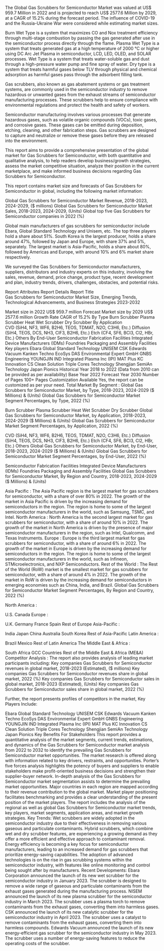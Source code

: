 The Global Gas Scrubbers for Semiconductor Market was valued at US$ 959.7 Million in 2022 and is projected to reach US$ 2577.6 Million by 2029, at a CAGR of 15.2% during the forecast period. The influence of COVID-19 and the Russia-Ukraine War were considered while estimating market sizes.

Burn Wet Type is a system that maximizes CO and Nox treatment efficiency through multi-stage combustion by passing the gas generated after use in the semiconductor process directly through the flame. Plasma Wet Type is a system that treats generated gas at a high temperature of 2000 °C or higher using DC Arc Jet Plasma in semiconductor, LCD, LED, OLED, and SOLAR processes. Wet Type is a system that treats water-soluble gas and dust through a high-pressure water pump and fine spray of water. Dry type is a system that treats harmful gases below TLV through physical and chemical adsorption as harmful gases pass through the adsorbent filling tank.

Gas scrubbers, also known as gas abatement systems or gas treatment systems, are commonly used in the semiconductor industry to remove hazardous or unwanted gases from the exhaust streams of semiconductor manufacturing processes. These scrubbers help to ensure compliance with environmental regulations and protect the health and safety of workers.

Semiconductor manufacturing involves various processes that generate hazardous gases, such as volatile organic compounds (VOCs), toxic gases, and corrosive gases. These gases can be emitted during deposition, etching, cleaning, and other fabrication steps. Gas scrubbers are designed to capture and neutralize or remove these gases before they are released into the environment.

This report aims to provide a comprehensive presentation of the global market for Gas Scrubbers for Semiconductor, with both quantitative and qualitative analysis, to help readers develop business/growth strategies, assess the market competitive situation, analyze their position in the current marketplace, and make informed business decisions regarding Gas Scrubbers for Semiconductor.



This report contains market size and forecasts of Gas Scrubbers for Semiconductor in global, including the following market information:

Global Gas Scrubbers for Semiconductor Market Revenue, 2018-2023, 2024-2029, ($ millions)
Global Gas Scrubbers for Semiconductor Market Sales, 2018-2023, 2024-2029, (Units)
Global top five Gas Scrubbers for Semiconductor companies in 2022 (%)

Global main manufacturers of gas scrubbers for semiconductor include Ebara, Global Standard Technology and Unisem, etc. The top three players hold a share about 51%. South Korea is the largest producer, holds a share around 47%, followed by Japan and Europe, with share 37% and 5%, separately. The largest market is Asia-Pacific, holds a share about 80%, followed by Americas and Europe, with around 10% and 6% market share respectively.

We surveyed the Gas Scrubbers for Semiconductor manufacturers, suppliers, distributors and industry experts on this industry, involving the sales, revenue, demand, price change, product type, recent development and plan, industry trends, drivers, challenges, obstacles, and potential risks.

Report Attributes	Report Details
Report Title	
Gas Scrubbers for Semiconductor Market Size, Emerging Trends, Technological Advancements, and Business Strategies 2023-2032

Market size in 2022	US$ 959.7 million
Forecast Market size by 2029	US$ 2577.6 million
Growth Rate	CAGR of 15.2%
By Type	
Burn Scrubber
Plasma Scrubber
Heat Wet Scrubber
Dry Scrubber
By Application	
CVD (SiH4, NF3, WF6, B2H6, TEOS, TDMAT, N2O, C3H6, Etc.)
Diffusion (SiH4, TEOS, DCS, NH3, ClF3, B2H6, Etc.)
Etch (CF4, SF6, BCl3, Cl2, HBr, Etc.)
Others
By End-User	
Semiconductor Fabrication Facilities
Integrated Device Manufacturers (IDMs)
Foundries
Packaging and Assembly Facilities
Key players	
Ebara
Global Standard Technology
UNISEM
CSK
Edwards Vacuum
Kanken Techno
EcoSys
DAS Environmental Expert GmbH
GNBS Engineering
YOUNGJIN IND
Integrated Plasma Inc (IPI)
MAT Plus
KC Innovation
CS Clean Solution
Triple Cores Technology
Shengjian
SemiAn Technology
Japan Pionics
Historical Year	2018 to 2022 (Data from 2010 can be provided as per availability)
Base Year	2022
Forecast Year	2030
Number of Pages	100+ Pages
Customization Available	Yes, the report can be customized as per your need.
Total Market By Segment :
Global Gas Scrubbers for Semiconductor Market, by Type, 2018-2023, 2024-2029 ($ Millions) & (Units)
Global Gas Scrubbers for Semiconductor Market Segment Percentages, by Type, 2022 (%)

Burn Scrubber
Plasma Scrubber
Heat Wet Scrubber
Dry Scrubber
Global Gas Scrubbers for Semiconductor Market, by Application, 2018-2023, 2024-2029 ($ Millions) & (Units)
Global Gas Scrubbers for Semiconductor Market Segment Percentages, by Application, 2022 (%)

CVD (SiH4, NF3, WF6, B2H6, TEOS, TDMAT, N2O, C3H6, Etc.)
Diffusion (SiH4, TEOS, DCS, NH3, ClF3, B2H6, Etc.)
Etch (CF4, SF6, BCl3, Cl2, HBr, Etc.)
Others
Global Gas Scrubbers for Semiconductor Market, by End-User, 2018-2023, 2024-2029 ($ Millions) & (Units)
Global Gas Scrubbers for Semiconductor Market Segment Percentages, by End-User, 2022 (%)

Semiconductor Fabrication Facilities
Integrated Device Manufacturers (IDMs)
Foundries
Packaging and Assembly Facilities
Global Gas Scrubbers for Semiconductor Market, By Region and Country, 2018-2023, 2024-2029 ($ Millions) & (Units)

Asia Pacific : The Asia Pacific region is the largest market for gas scrubbers for semiconductor, with a share of over 80% in 2022. The growth of the market in Asia Pacific is driven by the increasing demand for semiconductors in the region. The region is home to some of the largest semiconductor manufacturers in the world, such as Samsung, TSMC, and Intel.
North America : North America is the second largest market for gas scrubbers for semiconductor, with a share of around 10% in 2022. The growth of the market in North America is driven by the presence of major semiconductor manufacturers in the region, such as Intel, Qualcomm, and Texas Instruments.
Europe : Europe is the third largest market for gas scrubbers for semiconductor, with a share of around 6% in 2022. The growth of the market in Europe is driven by the increasing demand for semiconductors in the region. The region is home to some of the largest semiconductor manufacturers in the world, such as Infineon, STMicroelectronics, and NXP Semiconductors.
Rest of the World : The Rest of the World (RoW) market is the smallest market for gas scrubbers for semiconductor, with a share of around 4% in 2022. The growth of the market in RoW is driven by the increasing demand for semiconductors in emerging economies such as China, India, and Brazil.
Global Gas Scrubbers for Semiconductor Market Segment Percentages, By Region and Country, 2022 (%)

North America :

U.S.
Canada
Europe :

U.K.
Germany
France
Spain
Rest of Europe
Asia-Pacific :

India
Japan
China
Australia
South Korea
Rest of Asia-Pacific
Latin America :

Brazil
Mexico
Rest of Latin America
The Middle East & Africa :

South Africa
GCC Countries
Rest of the Middle East & Africa (ME&A)
Competitor Analysis :
The report also provides analysis of leading market participants including:
Key companies Gas Scrubbers for Semiconductor revenues in global market, 2018-2023 (Estimated), ($ millions)
Key companies Gas Scrubbers for Semiconductor revenues share in global market, 2022 (%)
Key companies Gas Scrubbers for Semiconductor sales in global market, 2018-2023 (Estimated), (Units)
Key companies Gas Scrubbers for Semiconductor sales share in global market, 2022 (%)

Further, the report presents profiles of competitors in the market, Key Players Include:

Ebara
Global Standard Technology
UNISEM
CSK
Edwards Vacuum
Kanken Techno
EcoSys
DAS Environmental Expert GmbH
GNBS Engineering
YOUNGJIN IND
Integrated Plasma Inc (IPI)
MAT Plus
KC Innovation
CS Clean Solution
Triple Cores Technology
Shengjian
SemiAn Technology
Japan Pionics
Key Benefits For Stakeholders
This report provides a quantitative analysis of the market segments, current trends, estimations, and dynamics of the Gas Scrubbers for Semiconductor market analysis from 2022 to 2032 to identify the prevailing Gas Scrubbers for Semiconductor market opportunities.
The market research is offered along with information related to key drivers, restraints, and opportunities.
Porter’s five forces analysis highlights the potency of buyers and suppliers to enable stakeholders make profit-oriented business decisions and strengthen their supplier-buyer network.
In-depth analysis of the Gas Scrubbers for Semiconductor market segmentation assists to determine the prevailing market opportunities.
Major countries in each region are mapped according to their revenue contribution to the global market.
Market player positioning facilitates benchmarking and provides a clear understanding of the present position of the market players.
The report includes the analysis of the regional as well as global Gas Scrubbers for Semiconductor market trends, key players, market segments, application areas, and market growth strategies.
Key Trends:
Wet scrubbers are widely adopted in the semiconductor industry due to their effectiveness in removing various gaseous and particulate contaminants.
Hybrid scrubbers, which combine wet and dry scrubber features, are experiencing a growing demand as they offer a more efficient and effective approach to contaminant removal.
Energy efficiency is becoming a key focus for semiconductor manufacturers, leading to an increased demand for gas scrubbers that prioritize energy-saving capabilities.
The adoption of advanced technologies is on the rise in gas scrubbing systems within the semiconductor industry, with features like online monitoring and control being sought after by manufacturers.
Recent Developments:
Ebara Corporation announced the launch of its new wet scrubber for the semiconductor industry in January 2023. The scrubber is designed to remove a wide range of gaseous and particulate contaminants from the exhaust gases generated during the manufacturing process.
NISEM announced the launch of its new plasma scrubber for the semiconductor industry in March 2023. The scrubber uses a plasma torch to remove contaminants from the exhaust gases, converting them into harmless gases.
CSK announced the launch of its new catalytic scrubber for the semiconductor industry in April 2023. The scrubber uses a catalyst to remove contaminants from the exhaust gases, converting them into harmless compounds.
Edwards Vacuum announced the launch of its new energy-efficient gas scrubber for the semiconductor industry in May 2023. The scrubber uses a number of energy-saving features to reduce the operating costs of the scrubber.
